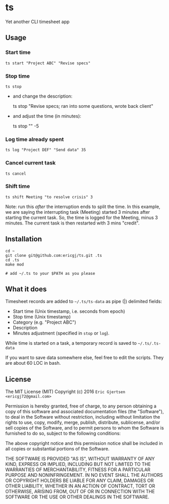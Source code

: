 # ts

Yet another CLI timesheet app

## Usage

### Start time
    ts start "Project ABC" "Revise specs"

  
### Stop time
    ts stop

- and change the description:

    ts stop "Revise specs; ran into some questions, wrote back client"

- and adjust the time (in minutes):
    
    ts stop "" -5


### Log time already spent
    ts log "Project DEF" "Send data" 35

    
### Cancel current task
    ts cancel


### Shift time
    ts shift Meeting "to resolve crisis" 3

Note: run this _after_ the interruption ends to split the time.  In this
example, we are saying the interrupting task (Meeting) started 3 minutes
after starting the current task. So, the time is logged for the Meeting,
minus 3 minutes. The current task is then restarted with 3 mins "credit".


## Installation

    cd ~
    git clone git@github.com:ericgj/ts.git .ts
    cd .ts
    make mod

    # add ~/.ts to your $PATH as you please


## What it does

Timesheet records are added to `~/.ts/ts-data` as pipe (|) delimited fields:

  - Start time (Unix timestamp, i.e. seconds from epoch)
  - Stop time (Unix timestamp)
  - Category (e.g. "Project ABC")
  - Description
  - Minutes adjustment (specified in `stop` or `log`).

While time is started on a task, a temporary record is saved to `~/.ts/.ts-data`

If you want to save data somewhere else, feel free to edit the scripts. They
are about 60 LOC in bash.


## License

The MIT License (MIT) Copyright (c) 2016 `Eric Gjertsen <ericgj72@gmail.com>`

Permission is hereby granted, free of charge, to any person obtaining a
copy of this software and associated documentation files (the "Software"),
to deal in the Software without restriction, including without limitation the
rights to use, copy, modify, merge, publish, distribute, sublicense, and/or
sell copies of the Software, and to permit persons to whom the Software is
furnished to do so, subject to the following conditions:

The above copyright notice and this permission notice shall be included in
all copies or substantial portions of the Software.

THE SOFTWARE IS PROVIDED "AS IS", WITHOUT WARRANTY OF ANY KIND, EXPRESS OR
IMPLIED, INCLUDING BUT NOT LIMITED TO THE WARRANTIES OF MERCHANTABILITY,
FITNESS FOR A PARTICULAR PURPOSE AND NONINFRINGEMENT. IN NO EVENT SHALL
THE AUTHORS OR COPYRIGHT HOLDERS BE LIABLE FOR ANY CLAIM, DAMAGES OR OTHER
LIABILITY, WHETHER IN AN ACTION OF CONTRACT, TORT OR OTHERWISE, ARISING FROM,
OUT OF OR IN CONNECTION WITH THE SOFTWARE OR THE USE OR OTHER DEALINGS IN
THE SOFTWARE.

